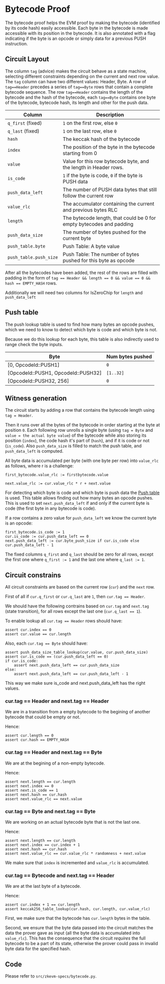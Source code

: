 # Bytecode Proof

The bytecode proof helps the EVM proof by making the bytecode (identified by its code hash) easily accessible. Each byte in the bytecode is made accessible with its position in the bytecode. It is also annotated with a flag indicating if the byte is an opcode or simply data for a previous PUSH instruction.

## Circuit Layout

The column `tag` (advice) makes the circuit behave as a state machine, selecting different constraints depending on the current and next row value. The `tag` column can have two different values: Header, Byte. A row of `tag==Header` precedes a series of `tag==Byte` rows that contain a complete bytecode sequence. The row `tag==Header` contains the length of the bytecode and the hash of the bytecode, each `tag==Byte` contains one byte of the bytecode, bytecode hash, its length and other for the push data.


| Column                | Description                                                         |
| --------------------- | --------------------------------------------------------------------|
| `q_first` (fixed)     | `1` on the first row, else `0`                                      |
| `q_last` (fixed)      | `1` on the last row, else `0`                                       |
| `hash`                | The keccak hash of the bytecode                                     |
| `index`               | The position of the byte in the bytecode starting from 0            |
| `value`               | Value for this row bytecode byte, and the length in Header rows.    |
| `is_code`             | `1` if the byte is code, `0` if the byte is PUSH data               |
| `push_data_left`      | The number of PUSH data bytes that still follow the current row     |
| `value_rlc`           | The accumulator containing the current and previous bytes RLC       |
| `length`              | The bytecode length, that could be 0 for empty bytecodes and padding|
| `push_data_size`      | The number of bytes pushed for the current byte                     |
| `push_table.byte`     | Push Table: A byte value                                            |
| `push_table.push_size`| Push Table: The number of bytes pushed for this byte as opcode      |


After all the bytecodes have been added, the rest of the rows are filled with padding in the form of `tag == Header && length == 0 && value == 0 && hash == EMPTY_HASH` rows.

Additionally we will need two columns for IsZeroChip for `length` and `push_data_left`


## Push table

The push lookup table is used to find how many bytes an opcode pushes, which we need to know to detect which byte is code and which byte is not.

Because we do this lookup for each byte, this table is also indirectly used to range check the byte inputs.

| Byte                                    | Num bytes pushed  |
| --------------------------------------- | ----------------- |
| \[0, OpcodeId::PUSH1\]                  | `0`               |
| \[OpcodeId::PUSH1, OpcodeId::PUSH32\]   | `[1..32]`         |
| \[OpcodeId::PUSH32, 256\]               | `0`               |

## Witness generation

The circuit starts by adding a row that contains the bytecode length using `tag = Header`.

Then it runs over all the bytes of the bytecode in order starting at the byte at position `0`.
Each following row unrolls a single byte (using `tag = Byte` and `value = the actual byte value`) of the bytecode while also storing its position
(`index`), the code hash it's part of (`hash`), and if it is code or not
(`is_code`). Also `push_data_size` is filled to match the push table, and `push_data_left` is computed.

All byte data is accumulated per byte (with one byte per row) into `value_rlc` as follows, where r is a challenge:

```
first_bytecode.value_rlc := firstbytecode.value

next.value_rlc := cur.value_rlc * r + next.value
```

For detecting which byte is code and which byte is push data the [Push table](#push-table) is used. This table allows finding out how many bytes an opcode pushes. This is used to set `next.push_data_left` if and only if the current byte is code (the first byte in any bytecode is code).

If a row contains a zero value for `push_data_left` we know the current byte is an opcode:

```
first_bytecode.is_code := 1
cur.is_code := cur.push_data_left == 0
next.push_data_left := cur.byte_push_size if cur.is_code else cur.push_data_left - 1
```

The fixed columns `q_first` and `q_last` should be zero for all rows, except the first one where `q_first := 1` and the last one where `q_last := 1`.

## Circuit constrains

All circuit constraints are based on the current row (`cur`) and the `next` row.

First of all if `cur.q_first` or `cur.q_last` are `1`, then `cur.tag == Header`.

We should have the following contrains based on `cur.tag` and `next.tag` (state transition), for all rows except the last one (`cur.q_last == 1`).

To enable lookup all `cur.tag == Header` rows should have:

```
assert cur.index == 0
assert cur.value == cur.length
```

Also, each `cur.tag == Byte` should have:

```
assert push_data_size_table_lookup(cur.value, cur.push_data_size)
assert cur.is_code == (cur.push_data_left == 0)
if cur.is_code:
    assert next.push_data_left == cur.push_data_size
else:
    assert next.push_data_left == cur.push_data_left - 1
```

This way we make sure is_code and next.push_data_left has the right values.

### cur.tag == Header and next.tag == Header

We are in a transition from a empty bytecode to the begining of another bytecode that could be empty or not.

Hence:
```
assert cur.length == 0
assert cur.hash == EMPTY_HASH
```

### cur.tag == Header and next.tag == Byte

We are at the begining of a non-empty bytecode.

Hence:

```
assert next.length == cur.length
assert next.index == 0
assert next.is_code == 1
assert next.hash == cur.hash
assert next.value_rlc == next.value
```

### cur.tag == Byte and next.tag == Byte

We are working on an actual bytecode byte that is not the last one.

Hence:

```
assert next.length == cur.length
assert next.index == cur.index + 1
assert next.hash == cur.hash
assert next.value_rlc == cur.value_rlc * randomness + next.value
```

We make sure that `index` is incremented and `value_rlc` is accumulated.

### cur.tag == Bytecode and next.tag == Header

We are at the last byte of a bytecode.

Hence:

```
assert cur.index + 1 == cur.length
assert keccak256_table_lookup(cur.hash, cur.length, cur.value_rlc)
```

First, we make sure that the bytecode has `cur.length` bytes in the table.

Second, we ensure that the byte data passed into the circuit matches the data the prover gave as input (all the byte data is accumulated into `value_rlc`). This has the consequence that the circuit _requires_ the full bytecode to be a part of its state, otherwise the prover could pass in invalid byte data for the specified hash.


## Code

Please refer to `src/zkevm-specs/bytecode.py`.
